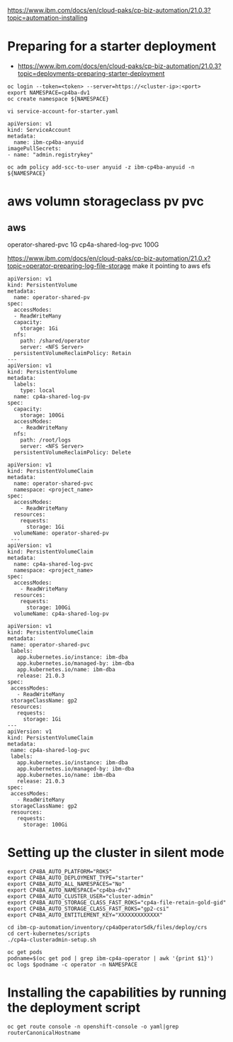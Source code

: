 https://www.ibm.com/docs/en/cloud-paks/cp-biz-automation/21.0.3?topic=automation-installing

# Preparing for a starter deployment 
- https://www.ibm.com/docs/en/cloud-paks/cp-biz-automation/21.0.3?topic=deployments-preparing-starter-deployment

```
oc login --token=<token> --server=https://<cluster-ip>:<port>
export NAMESPACE=cp4ba-dv1
oc create namespace ${NAMESPACE} 
```  

```
vi service-account-for-starter.yaml
```  
```
apiVersion: v1
kind: ServiceAccount
metadata:
  name: ibm-cp4ba-anyuid
imagePullSecrets:
- name: "admin.registrykey"
```
```  
oc adm policy add-scc-to-user anyuid -z ibm-cp4ba-anyuid -n ${NAMESPACE}
```  

# aws volumn storageclass pv pvc
## aws

operator-shared-pvc 1G
cp4a-shared-log-pvc 100G

https://www.ibm.com/docs/en/cloud-paks/cp-biz-automation/21.0.x?topic=operator-preparing-log-file-storage
make it pointing to aws efs
```
apiVersion: v1
kind: PersistentVolume
metadata:
  name: operator-shared-pv
spec:
  accessModes:
  - ReadWriteMany
  capacity:
    storage: 1Gi
  nfs:
    path: /shared/operator
    server: <NFS Server>
  persistentVolumeReclaimPolicy: Retain
---
apiVersion: v1
kind: PersistentVolume
metadata:
  labels:
    type: local
  name: cp4a-shared-log-pv
spec:
  capacity:
    storage: 100Gi
  accessModes:
    - ReadWriteMany
  nfs:
    path: /root/logs
    server: <NFS Server>
  persistentVolumeReclaimPolicy: Delete
```

```
apiVersion: v1
kind: PersistentVolumeClaim
metadata:
  name: operator-shared-pvc
  namespace: <project_name>
spec:
  accessModes:
    - ReadWriteMany
  resources:
    requests:
      storage: 1Gi
  volumeName: operator-shared-pv
 ---
apiVersion: v1
kind: PersistentVolumeClaim
metadata:
  name: cp4a-shared-log-pvc
  namespace: <project_name>
spec:
  accessModes:
    - ReadWriteMany
  resources:
    requests:
      storage: 100Gi
  volumeName: cp4a-shared-log-pv
 ```
 ```
apiVersion: v1
kind: PersistentVolumeClaim
metadata:
  name: operator-shared-pvc
  labels:
    app.kubernetes.io/instance: ibm-dba
    app.kubernetes.io/managed-by: ibm-dba
    app.kubernetes.io/name: ibm-dba
    release: 21.0.3
spec:
  accessModes:
    - ReadWriteMany
  storageClassName: gp2
  resources:
    requests:
      storage: 1Gi
---
apiVersion: v1
kind: PersistentVolumeClaim
metadata:
  name: cp4a-shared-log-pvc
  labels:
    app.kubernetes.io/instance: ibm-dba
    app.kubernetes.io/managed-by: ibm-dba
    app.kubernetes.io/name: ibm-dba
    release: 21.0.3
spec:
  accessModes:
    - ReadWriteMany
  storageClassName: gp2
  resources:
    requests:
      storage: 100Gi
```      
 
  
  

# Setting up the cluster in silent mode
```  
export CP4BA_AUTO_PLATFORM="ROKS"
export CP4BA_AUTO_DEPLOYMENT_TYPE="starter"
export CP4BA_AUTO_ALL_NAMESPACES="No"
export CP4BA_AUTO_NAMESPACE="cp4ba-dv1"
export CP4BA_AUTO_CLUSTER_USER="cluster-admin"
export CP4BA_AUTO_STORAGE_CLASS_FAST_ROKS="cp4a-file-retain-gold-gid"
export CP4BA_AUTO_STORAGE_CLASS_FAST_ROKS="gp2-csi"
export CP4BA_AUTO_ENTITLEMENT_KEY="XXXXXXXXXXXXX"
```  
```
cd ibm-cp-automation/inventory/cp4aOperatorSdk/files/deploy/crs 
cd cert-kubernetes/scripts
./cp4a-clusteradmin-setup.sh
```

```
oc get pods
podname=$(oc get pod | grep ibm-cp4a-operator | awk '{print $1}')
oc logs $podname -c operator -n NAMESPACE
```

  
# Installing the capabilities by running the deployment script
```
oc get route console -n openshift-console -o yaml|grep routerCanonicalHostname
```
  
  
  
